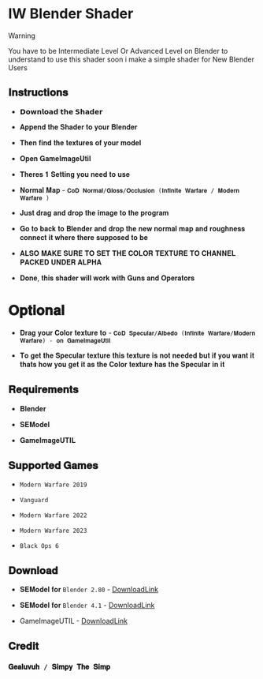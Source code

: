 # IW Blender Shader

> [!WARNING]
>  You have to be Intermediate Level Or Advanced Level on Blender to understand to use this shader soon i make a simple shader for New Blender Users


## 𝐈𝐧𝐬𝐭𝐫𝐮𝐜𝐭𝐢𝐨𝐧𝐬


* 𝗗𝗼𝘄𝗻𝗹𝗼𝗮𝗱 𝘁𝗵𝗲 𝗦𝗵𝗮𝗱𝗲𝗿


* 𝐀𝐩𝐩𝐞𝐧𝐝 𝐭𝐡𝐞 𝐒𝐡𝐚𝐝𝐞𝐫 𝐭𝐨 𝐲𝐨𝐮𝐫 𝐁𝐥𝐞𝐧𝐝𝐞𝐫


* 𝐓𝐡𝐞𝐧 𝐟𝐢𝐧𝐝 𝐭𝐡𝐞 𝐭𝐞𝐱𝐭𝐮𝐫𝐞𝐬 𝐨𝐟 𝐲𝐨𝐮𝐫 𝐦𝐨𝐝𝐞𝐥


* 𝐎𝐩𝐞𝐧 𝐆𝐚𝐦𝐞𝐈𝐦𝐚𝐠𝐞𝐔𝐭𝐢𝐥


* 𝐓𝐡𝐞𝐫𝐞𝐬 𝟏 𝐒𝐞𝐭𝐭𝐢𝐧𝐠 𝐲𝐨𝐮 𝐧𝐞𝐞𝐝 𝐭𝐨 𝐮𝐬𝐞 


* 𝐍𝐨𝐫𝐦𝐚𝐥 𝐌𝐚𝐩 - `𝐂𝐨𝐃 𝐍𝐨𝐫𝐦𝐚𝐥/𝐆𝐥𝐨𝐬𝐬/𝐎𝐜𝐜𝐥𝐮𝐬𝐢𝐨𝐧 (𝐈𝐧𝐟𝐢𝐧𝐢𝐭𝐞 𝐖𝐚𝐫𝐟𝐚𝐫𝐞 / 𝐌𝐨𝐝𝐞𝐫𝐧 𝐖𝐚𝐫𝐟𝐚𝐫𝐞 )`


* 𝐉𝐮𝐬𝐭 𝐝𝐫𝐚𝐠 𝐚𝐧𝐝 𝐝𝐫𝐨𝐩 𝐭𝐡𝐞 𝐢𝐦𝐚𝐠𝐞 𝐭𝐨 𝐭𝐡𝐞 𝐩𝐫𝐨𝐠𝐫𝐚𝐦


* 𝐆𝐨 𝐭𝐨 𝐛𝐚𝐜𝐤 𝐭𝐨 𝐁𝐥𝐞𝐧𝐝𝐞𝐫 𝐚𝐧𝐝 𝐝𝐫𝐨𝐩 𝐭𝐡𝐞 𝐧𝐞𝐰 𝐧𝐨𝐫𝐦𝐚𝐥 𝐦𝐚𝐩 𝐚𝐧𝐝 𝐫𝐨𝐮𝐠𝐡𝐧𝐞𝐬𝐬 𝐜𝐨𝐧𝐧𝐞𝐜𝐭 𝐢𝐭 𝐰𝐡𝐞𝐫𝐞 𝐭𝐡𝐞𝐫𝐞 𝐬𝐮𝐩𝐩𝐨𝐬𝐞𝐝 𝐭𝐨 𝐛𝐞


* 𝐀𝐋𝐒𝐎 𝐌𝐀𝐊𝐄 𝐒𝐔𝐑𝐄 𝐓𝐎 𝐒𝐄𝐓 𝐓𝐇𝐄 𝐂𝐎𝐋𝐎𝐑 𝐓𝐄𝐗𝐓𝐔𝐑𝐄 𝐓𝐎 𝐂𝐇𝐀𝐍𝐍𝐄𝐋 𝐏𝐀𝐂𝐊𝐄𝐃 𝐔𝐍𝐃𝐄𝐑 𝐀𝐋𝐏𝐇𝐀


* 𝐃𝐨𝐧𝐞, 𝐭𝐡𝐢𝐬 𝐬𝐡𝐚𝐝𝐞𝐫 𝐰𝐢𝐥𝐥 𝐰𝐨𝐫𝐤 𝐰𝐢𝐭𝐡 𝐆𝐮𝐧𝐬 𝐚𝐧𝐝 𝐎𝐩𝐞𝐫𝐚𝐭𝐨𝐫𝐬


# 𝐎𝐩𝐭𝐢𝐨𝐧𝐚𝐥


* 𝐃𝐫𝐚𝐠 𝐲𝐨𝐮𝐫 𝐂𝐨𝐥𝐨𝐫 𝐭𝐞𝐱𝐭𝐮𝐫𝐞 𝐭𝐨 - `𝐂𝐨𝐃 𝐒𝐩𝐞𝐜𝐮𝐥𝐚𝐫/𝐀𝐥𝐛𝐞𝐝𝐨 (𝐈𝐧𝐟𝐢𝐧𝐢𝐭𝐞 𝐖𝐚𝐫𝐟𝐚𝐫𝐞/𝐌𝐨𝐝𝐞𝐫𝐧 𝐖𝐚𝐫𝐟𝐚𝐫𝐞) - 𝐨𝐧 𝐆𝐚𝐦𝐞𝐈𝐦𝐚𝐠𝐞𝐔𝐭𝐢𝐥`


* 𝐓𝐨 𝐠𝐞𝐭 𝐭𝐡𝐞 𝐒𝐩𝐞𝐜𝐮𝐥𝐚𝐫 𝐭𝐞𝐱𝐭𝐮𝐫𝐞 𝐭𝐡𝐢𝐬 𝐭𝐞𝐱𝐭𝐮𝐫𝐞 𝐢𝐬 𝐧𝐨𝐭 𝐧𝐞𝐞𝐝𝐞𝐝 𝐛𝐮𝐭 𝐢𝐟 𝐲𝐨𝐮 𝐰𝐚𝐧𝐭 𝐢𝐭 𝐭𝐡𝐚𝐭𝐬 𝐡𝐨𝐰 𝐲𝐨𝐮 𝐠𝐞𝐭 𝐢𝐭 𝐚𝐬 𝐭𝐡𝐞 𝐂𝐨𝐥𝐨𝐫 𝐭𝐞𝐱𝐭𝐮𝐫𝐞 𝐡𝐚𝐬 𝐭𝐡𝐞 𝐒𝐩𝐞𝐜𝐮𝐥𝐚𝐫 𝐢𝐧 𝐢𝐭


## 𝐑𝐞𝐪𝐮𝐢𝐫𝐞𝐦𝐞𝐧𝐭𝐬


* 𝐁𝐥𝐞𝐧𝐝𝐞𝐫


* 𝐒𝐄𝐌𝐨𝐝𝐞𝐥


* 𝐆𝐚𝐦𝐞𝐈𝐦𝐚𝐠𝐞𝐔𝐓𝐈𝐋

  
## 𝐒𝐮𝐩𝐩𝐨𝐫𝐭𝐞𝐝 𝐆𝐚𝐦𝐞𝐬

* `Modern Warfare 2019`
  
* `Vanguard`
  
* `Modern Warfare 2022`
  
* `Modern Warfare 2023`

* `Black Ops 6`
 
## 𝐃𝐨𝐰𝐧𝐥𝐨𝐚𝐝

* 𝐒𝐄𝐌𝐨𝐝𝐞𝐥 𝐟𝐨𝐫 `Blender 2.80` - [DownloadLink](https://github.com/dtzxporter/io_model_semodel)
  
* 𝐒𝐄𝐌𝐨𝐝𝐞𝐥 𝐟𝐨𝐫 `Blender 4.1` - [DownloadLink](https://github.com/Finnomator/io_model_semodelhttps://github.com/Finnomator/io_model_semodel)

* GameImageUTIL - [DownloadLink](https://github.com/Scobalula/GameImageUtil)


## 𝐂𝐫𝐞𝐝𝐢𝐭
### `𝐆𝐞𝐚𝐥𝐮𝐯𝐮𝐡 / 𝐒𝐢𝐦𝐩𝐲 𝐓𝐡𝐞 𝐒𝐢𝐦𝐩`


